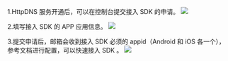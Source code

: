 1.HttpDNS 服务开通后，可以在控制台提交接入 SDK 的申请。
![](http://imgcache.tcecqpoc.fsphere.cn/image/mc.qcloudimg.com/static/img/4b54446078cde6c1b4a5af8da662718d/1.png)

2.填写接入 SDK 的 APP 应用信息。
![](http://imgcache.tcecqpoc.fsphere.cn/image/mc.qcloudimg.com/static/img/ffdaedf84827b11f5bc384ce36c9d6e2/2.png)

3.提交申请后，邮箱会收到接入 SDK 必须的 appid（Android 和 iOS 各一个），参考文档进行配置，可以快速接入 SDK 。
![](http://imgcache.tcecqpoc.fsphere.cn/image/mc.qcloudimg.com/static/img/24241f0a1d77ca955a519ad4066042d6/3.png)
